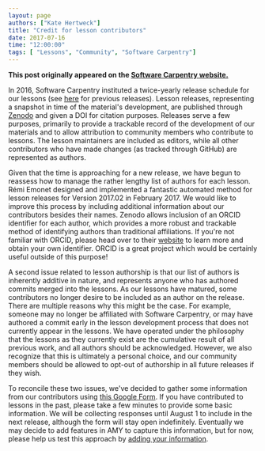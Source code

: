 ```yaml
---
layout: page
authors: ["Kate Hertweck"]
title: "Credit for lesson contributors"
date: 2017-07-16
time: "12:00:00"
tags: [ "Lessons", "Community", "Software Carpentry"]
---
```


<p><b>This post originally appeared on the <a href="https://software-carpentry.org/">Software Carpentry website.</a></b></p>

In 2016, Software Carpentry instituted a twice-yearly release schedule for our lessons 
(see [here](https://software-carpentry.org/lessons/previous/) for previous releases). 
Lesson releases, representing a snapshot in time of the material's development, are 
published through [Zenodo](https://zenodo.org) 
and given a DOI for citation purposes. Releases serve a few 
purposes, primarily to provide a trackable record of the development of our materials and 
to allow attribution to community members who contribute to lessons. The lesson 
maintainers are included as editors, while all other contributors who have made changes 
(as tracked through GitHub) are represented as authors. 

Given that the time is approaching for a new release, we have begun to reassess how to 
manage the rather lengthy list of authors for each lesson. Rémi Emonet designed and 
implemented a fantastic automated method for lesson releases for Version 2017.02 in 
February 2017. We would like to improve this process by including additional information 
about our contributors besides their names. Zenodo allows inclusion of an ORCID 
identifier for each author, which provides a more robust and trackable method of 
identifying authors than traditional affiliations. If you're not familiar with ORCID, 
please head over to their [website](https://orcid.org) to learn more and obtain your own 
identifier. ORCID is a great project which would be certainly useful outside of this 
purpose!

A second issue related to lesson authorship is that our list of authors is inherently 
additive in nature, and represents anyone who has authored commits merged into the 
lessons. As our lessons have matured, some contributors no longer desire to be included as 
an author on the release. There are multiple reasons why this might be the case. For 
example, someone may no longer be affiliated with Software Carpentry, or may have authored 
a commit early in the lesson development process that does not currently appear in the 
lessons. We have operated under the philosophy that the lessons as they currently exist 
are the cumulative result of all previous work, and all authors should be  acknowledged. 
However, we also recognize that this is ultimately a personal choice, and our community 
members should be allowed to opt-out of authorship in all future releases if they wish.

To reconcile these two issues, we've decided to gather some information from our 
contributors using [this Google Form](https://goo.gl/forms/xfx2DIDpkf5Z8DeH3). If you have 
contributed to lessons in the past, please take a few minutes to provide some basic 
information. We will be collecting responses until August 1 to include in the next 
release, although the form will stay open indefinitely. Eventually we may decide to add 
features in AMY to capture this information, but for now, 
please help us test this approach by [adding your 
information](https://goo.gl/forms/xfx2DIDpkf5Z8DeH3). 
